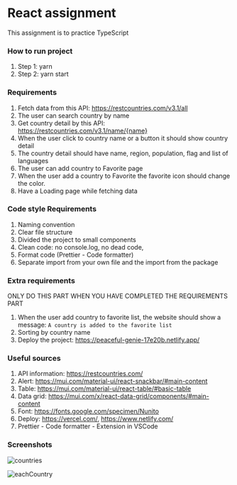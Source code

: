 # React assignment

This assignment is to practice TypeScript

### How to run project

1. Step 1: yarn
2. Step 2: yarn start

### Requirements

1. Fetch data from this API: https://restcountries.com/v3.1/all
2. The user can search country by name
3. Get country detail by this API: https://restcountries.com/v3.1/name/{name}
4. When the user click to country name or a button it should show country detail
5. The country detail should have name, region, population, flag and list of languages
6. The user can add country to Favorite page
7. When the user add a country to Favorite the favorite icon should change the color.
8. Have a Loading page while fetching data

### Code style Requirements

1. Naming convention
2. Clear file structure
3. Divided the project to small components
4. Clean code: no console.log, no dead code,
5. Format code (Prettier - Code formatter)
6. Separate import from your own file and the import from the package

### Extra requirements

ONLY DO THIS PART WHEN YOU HAVE COMPLETED THE REQUIREMENTS PART

1. When the user add country to favorite list, the website should show a message: `A country is added to the favorite list`
2. Sorting by country name
3. Deploy the project: https://peaceful-genie-17e20b.netlify.app/

### Useful sources

1. API information: https://restcountries.com/
2. Alert: https://mui.com/material-ui/react-snackbar/#main-content
3. Table: https://mui.com/material-ui/react-table/#basic-table
4. Data grid: https://mui.com/x/react-data-grid/components/#main-content
5. Font: https://fonts.google.com/specimen/Nunito
6. Deploy: https://vercel.com/, https://www.netlify.com/
7. Prettier - Code formatter - Extension in VSCode

### Screenshots

![countries](./screenshots/allCountries.png)

![eachCountry](./screenshots/eachCountry.png)
